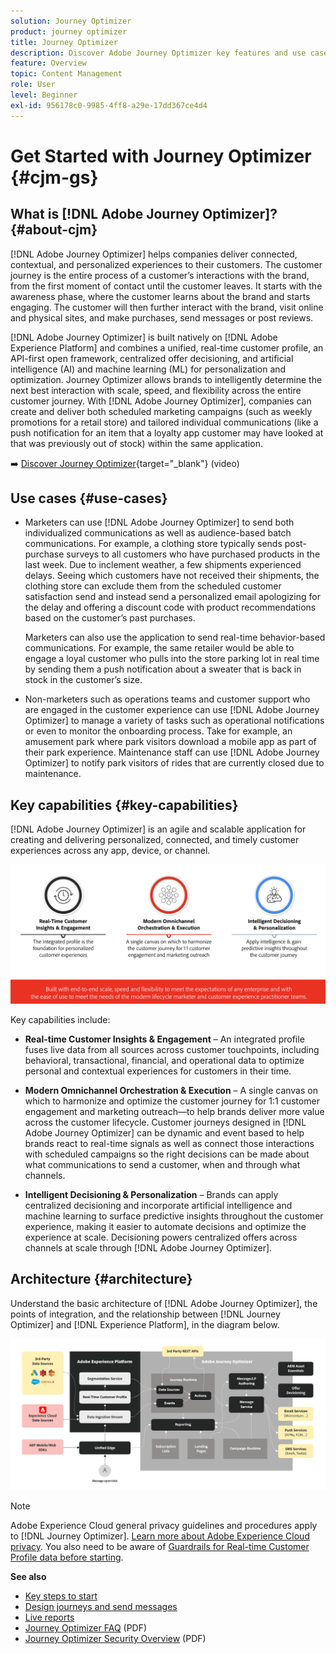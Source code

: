 ```yaml
---
solution: Journey Optimizer
product: journey optimizer
title: Journey Optimizer
description: Discover Adobe Journey Optimizer key features and use cases
feature: Overview
topic: Content Management
role: User
level: Beginner
exl-id: 956178c0-9985-4ff8-a29e-17dd367ce4d4
---
```

# Get Started with Journey Optimizer {#cjm-gs}

## What is [!DNL Adobe Journey Optimizer]?{#about-cjm}

[!DNL Adobe Journey Optimizer] helps companies deliver connected, contextual, and personalized experiences to their customers. The customer journey is the entire process of a customer’s interactions with the brand, from the first moment of contact until the customer leaves. It starts with the awareness phase, where the customer learns about the brand and starts engaging. The customer will then further interact with the brand, visit online and physical sites, and make purchases, send messages or post reviews.

[!DNL Adobe Journey Optimizer] is built natively on [!DNL Adobe Experience Platform] and combines a unified, real-time customer profile, an API-first open framework, centralized offer decisioning, and artificial intelligence (AI) and machine learning (ML) for personalization and optimization. Journey Optimizer allows brands to intelligently determine the next best interaction with scale, speed, and flexibility across the entire customer journey. With [!DNL Adobe Journey Optimizer], companies can create and deliver both scheduled marketing campaigns (such as weekly promotions for a retail store) and tailored individual communications (like a push notification for an item that a loyalty app customer may have looked at that was previously out of stock) within the same application.

➡️ [Discover Journey Optimizer](https://experienceleague.adobe.com/docs/journey-optimizer-learn/tutorials/introduction-to-journey-optimizer/introduction.html){target="_blank"} (video)


## Use cases {#use-cases}

* Marketers can use [!DNL Adobe Journey Optimizer] to send both individualized communications as well as audience-based batch communications. For example, a clothing store typically sends post-purchase surveys to all customers who have purchased products in the last week. Due to inclement weather, a few shipments experienced delays. Seeing which customers have not received their shipments, the clothing store can exclude them from the scheduled customer satisfaction send and instead send a personalized email apologizing for the delay and offering a discount code with product recommendations based on the customer’s past purchases.
    
    Marketers can also use the application to send real-time behavior-based communications. For example, the same retailer would be able to engage a loyal customer who pulls into the store parking lot in real time by sending them a push notification about a sweater that is back in stock in the customer’s size.

* Non-marketers such as operations teams and customer support who are engaged in the customer experience can use [!DNL Adobe Journey Optimizer] to manage a variety of tasks such as operational notifications or even to monitor the onboarding process. Take for example, an amusement park where park visitors download a mobile app as part of their park experience. Maintenance staff can use [!DNL Adobe Journey Optimizer] to notify park visitors of rides that are currently closed due to maintenance.

## Key capabilities {#key-capabilities}

[!DNL Adobe Journey Optimizer] is an agile and scalable application for creating and delivering personalized, connected, and timely customer experiences across any app, device, or channel. 

![](assets/ajo-capabilities.png)

Key capabilities include:

* **Real-time Customer Insights & Engagement** – An integrated profile fuses live data from all sources across customer touchpoints, including behavioral, transactional, financial, and operational data to optimize personal and contextual experiences for customers in their time. 

* **Modern Omnichannel Orchestration & Execution** – A single canvas on which to harmonize and optimize the customer journey for 1:1 customer engagement and marketing outreach—to help brands deliver more value across the customer lifecycle. Customer journeys designed in [!DNL Adobe Journey Optimizer] can be dynamic and event based to help brands react to real-time signals as well as connect those interactions with scheduled campaigns so the right decisions can be made about what communications to send a customer, when and through what channels.

* **Intelligent Decisioning & Personalization** – Brands can apply centralized decisioning and incorporate artificial intelligence and machine learning to surface predictive insights throughout the customer experience, making it easier to automate decisions and optimize the experience at scale. Decisioning powers centralized offers across channels at scale through [!DNL Adobe Journey Optimizer].

## Architecture {#architecture}

Understand the basic architecture of [!DNL Adobe Journey Optimizer], the points of integration, and the relationship between [!DNL Journey Optimizer] and [!DNL Experience Platform], in the diagram below.

![](assets/ajo-architecture.png)


>[!NOTE]
>
> Adobe Experience Cloud general privacy guidelines and procedures apply to [!DNL Journey Optimizer]. [Learn more about Adobe Experience Cloud privacy](https://www.adobe.com/privacy/experience-cloud.html).
> You also need to be aware of [Guardrails for Real-time Customer Profile data before starting](https://experienceleague.adobe.com/docs/experience-platform/profile/guardrails.html).


**See also**

* [Key steps to start](quick-start.md)
* [Design journeys and send messages](../building-journeys/journey-gs.md)
* [Live reports](../reports/live-report.md)
* [Journey Optimizer FAQ](assets/do-not-localize/AJO-FAQ.pdf) (PDF)
* [Journey Optimizer Security Overview](https://www.adobe.com/content/dam/cc/en/security/pdfs/AJO_SecurityOverview.pdf) (PDF)
